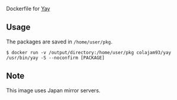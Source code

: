 Dockerfile for [Yay](https://github.com/Jguer/yay)

## Usage

The packages are saved in `/home/user/pkg`.

```
$ docker run -v /output/directory:/home/user/pkg colajam93/yay /usr/bin/yay -S --noconfirm [PACKAGE]
```

## Note

This image uses Japan mirror servers.

